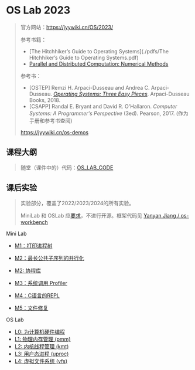 # OS Lab 2023

> 官方网站：https://jyywiki.cn/OS/2023/
>
> 参考书籍：
>
> - [The Hitchhiker’s Guide to Operating Systems](./pdfs/The Hitchhiker’s Guide to Operating Systems.pdf)
> - [Parallel and Distributed Computation: Numerical Methods](https://web.mit.edu/dimitrib/www/pdc.html)
>
> 参考书：
>
> - [OSTEP] Remzi H. Arpaci-Dusseau and Andrea C. Arpaci-Dusseau. *[Operating Systems: Three Easy Pieces](http://pages.cs.wisc.edu/~remzi/OSTEP/)*. Arpaci-Dusseau Books, 2018.
> - [CSAPP] Randal E. Bryant and David R. O'Hallaron. *Computer Systems: A Programmer's Perspective* (3ed). Pearson, 2017. (作为手册和参考书查阅)
>
> https://jyywiki.cn/os-demos



## 课程大纲

> 随堂（课件中的）代码：[OS_LAB_CODE](https://gitee.com/oscsc/oslabcode)
>



## 课后实验

> 实验部分，覆盖了2022/2023/2024的所有实验。
>
> MiniLab 和 OSLab 应[要求](https://jyywiki.cn/OS/2023/labs/Labs.html)，不进行开源。框架代码见 [Yanyan Jiang / os-workbench](https://git.nju.edu.cn/jyy/os-workbench)

Mini Lab

- [M1：打印进程树](M1_pstree.md)
- [M2：最长公共子序列的并行化](./M2_plcs.md)
- [M2: 协程库](./M2_libco.md)
- [M3：系统调用 Profiler](M3_sperf.md)

- [M4：C语言的REPL](./M4_crepl.md)
- [M5：文件修复](./M5_filerecovery.md)

OS Lab

- [L0: 为计算机硬件编程](./L0_programming_for_hardware.md)
- [L1: 物理内存管理 (pmm)](./L1_pmm.md)
- [L2: 内核线程管理 (kmt)](./L2_kmt.md)
- [L3: 用户态进程 (uproc)](./L3_uproc.md)
- [L4: 虚拟文件系统 (vfs)](./L4_vfs.md)





